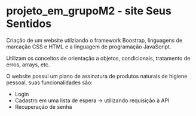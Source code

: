 # projeto_em_grupoM2 - site Seus Sentidos

Criação de um website utilziando o framework Boostrap, linguagens de marcação CSS e HTML e a linguagem de programação JavaScript.

Utilizam os conceitos de orientação a objetos, condicionais, tratamento de erros, arrays, etc. 

O website possui um plano de assinatura de produtos naturais de higiene pessoal, suas funcionalidades são:
* Login
* Cadastro em uma lista de espera -> utilizando requisição à API
* Recuperação de senha


